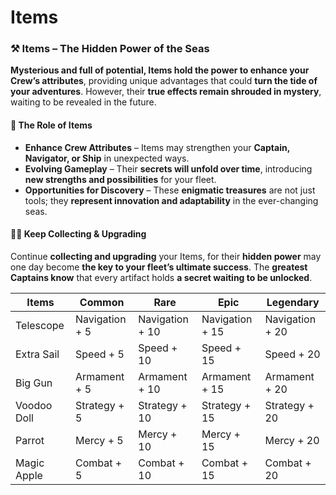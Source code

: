 # Items

### **⚒️ Items – The Hidden Power of the Seas**

**Mysterious and full of potential, Items hold the power to enhance your Crew’s attributes**, providing unique advantages that could **turn the tide of your adventures**. However, their **true effects remain shrouded in mystery**, waiting to be revealed in the future.

#### **🧭 The Role of Items**

* **Enhance Crew Attributes** – Items may strengthen your **Captain, Navigator, or Ship** in unexpected ways.
* **Evolving Gameplay** – Their **secrets will unfold over time**, introducing **new strengths and possibilities** for your fleet.
* **Opportunities for Discovery** – These **enigmatic treasures** are not just tools; they **represent innovation and adaptability** in the ever-changing seas.

#### **🏴‍☠️ Keep Collecting & Upgrading**

Continue **collecting and upgrading** your Items, for their **hidden power** may one day become **the key to your fleet’s ultimate success**. The **greatest Captains know** that every artifact holds **a secret waiting to be unlocked**.



<table><thead><tr><th>Items</th><th data-hidden>Common</th><th data-hidden>Rare</th><th data-hidden>Epic</th><th data-hidden>Legendary</th></tr></thead><tbody><tr><td>Telescope</td><td>Navigation + 5</td><td>Navigation + 10</td><td>Navigation + 15</td><td>Navigation + 20</td></tr><tr><td>Extra Sail</td><td>Speed + 5</td><td>Speed + 10</td><td>Speed + 15</td><td>Speed + 20</td></tr><tr><td>Big Gun</td><td>Armament + 5</td><td>Armament + 10</td><td>Armament + 15</td><td>Armament + 20</td></tr><tr><td>Voodoo Doll</td><td>Strategy + 5</td><td>Strategy + 10</td><td>Strategy + 15</td><td>Strategy + 20</td></tr><tr><td>Parrot</td><td>Mercy + 5</td><td>Mercy + 10</td><td>Mercy + 15</td><td>Mercy + 20</td></tr><tr><td>Magic Apple</td><td>Combat + 5</td><td>Combat + 10</td><td>Combat + 15</td><td>Combat + 20</td></tr></tbody></table>

